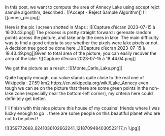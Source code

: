 In this post, we want to compute the area of Annecy Lake using accept rejct sample algorithm, described : [[Accept - Reject Sample Algorithm]] !
![[annec_pic.jpg]]


Here is the pic I screen shotted in Maps : 
![[Capture d’écran 2023-07-15 à 16.00.43.png]]
The process is pretty straight forward : gerenate random points  across the picture, and take only the ones in lake. 
The main difficulty was to find a good criteria to see whether the pixels were lake pixels or not. A decision tree good be done here...![[Capture d’écran 2023-07-15 à 18.43.49.png]]Given to total area of the picture, you can easily recover the area of the lake. ![[Capture d’écran 2023-07-15 à 18.44.04.png]]

We get the picture as a result : 
![[Monte_Carlo_Lake.png]]

Quite happily enough, our value stands quite close to the real one of Wikipedia : 27.59 km2
https://en.wikipedia.org/wiki/Lake_Annecy
even tough we can se on the picture that there are some green points in the non-lake zone (especially near the bottom-left corner), my criteria here could definitely get better. 

I'll finish with this nice picture this house of my cousins' friends where I was lucky enough to go .. there are some people on this beautiful planet who are not to be pitied ! 


![[359772668_6241036102662241_1218709484030522117_n 1.jpg]]